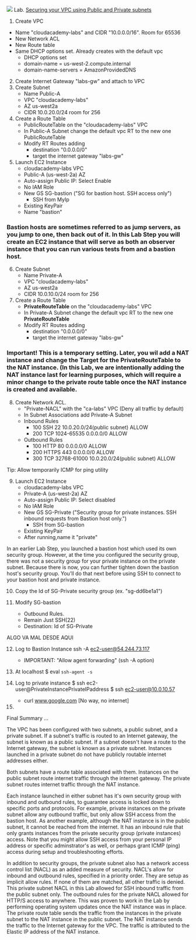 ![](..resources/icons/labs.ico)
Lab. [Securing your VPC using Public and Private subnets](https://cloudacademy.com/amazon-web-services/labs/securing-your-vpc-using-public-and-private-subnets-with-network-acl-27/)  

1. Create VPC
  * Name "cloudacademy-labs" and CIDR "10.0.0.0/16". Room for 65536
  * New Network ACL
  * New Route table
  * Same DHCP options set. Already creates with the default vpc
    - DHCP options set
	- domain-name = us-west-2.compute.internal
    - domain-name-servers = AmazonProvidedDNS
2. Create Internet Gateway "labs-gw" and attach to VPC
3. Create Subnet
   * Name Public-A
   * VPC "cloudacademy-labs"
   * AZ us-west2a
   * CIDR 10.0.20.0/24 room for 256
4. Create a Route Table
   * PublicRouteTable on the "cloudacademy-labs" VPC
   * In Public-A Subnet change the default vpc RT to the new one PublicRouteTable
   * Modify RT Routes adding
     - destination "0.0.0.0/0"
     - target the internet gateway "labs-gw"
5. Launch EC2 Instance 
   * cloudacademy-labs VPC
   * Public-A (us-west-2a) AZ
   * Auto-assign Public IP: Select Enable
   * No IAM Role
   * New GS SG-bastion ("SG for bastion host. SSH access only")
     - SSH from MyIp
   * Existing KeyPair
   * Name "bastion"

### Bastion hosts are sometimes referred to as jump servers, as you jump to one, then back out of it. In this Lab Step you will create an EC2 instance that will serve as both an observer instance that you can run various tests from and a bastion host.

6. Create Subnet
   * Name Private-A
   * VPC "cloudacademy-labs"
   * AZ us-west2a
   * CIDR 10.0.10.0/24 room for 256
7. Create a Route Table
   * **PrivateRouteTable** on the "cloudacademy-labs" VPC
   * In Private-A Subnet change the default vpc RT to the new one **PrivateRouteTable**
   * Modify RT Routes adding
     - destination "0.0.0.0/0"
     - target the internet gateway "labs-gw"

### **Important!  This is a temporary setting. Later, you wil add a NAT instance and change the Target for the PrivateRouteTable to the NAT instance. (In this Lab, we are intentionally adding the NAT instance last for learning purposes, which will require a minor change to the private route table once the NAT instance is created and available.**  

8. Create Network ACL. 
   * "Private-NACL" with the "ca-labs" VPC (Deny all traffic by default)
   * In Subnet Associations add Private-A Subnet
   * Inbound Rules
     - 100 SSH         22 10.0.20.0/24(public subnet) ALLOW
     - 200 TCP 1024-65535   0.0.0.0/0				  ALLOW
   * Outbound Rules
     - 100 HTTP          80     0.0.0.0/0  				  ALLOW
     - 200 HTTPS        443     0.0.0.0/0				  ALLOW
	 - 300 TCP  32768-61000  10.0.20.0/24(public subnet)  ALLOW

Tip: Allow temporarily ICMP for ping utility
	 
9. Launch EC2 Instance 
   * cloudacademy-labs VPC
   * Private-A (us-west-2a) AZ
   * Auto-assign Public IP: Select disabled
   * No IAM Role
   * New GS SG-Private ("Security group for private instances. SSH inbound requests from Bastion host only.")
     - SSH from SG-bastion
   * Existing KeyPair
   * After running,name it "private"

  
In an earlier Lab Step, you launched a bastion host which used its own security group. However, at the time you configured the security group, there was not a security group for your private instance on the private subnet. Because there is now, you can further tighten down the bastion host's security group. You'll do that next before using SSH to connect to your bastion host and private instance.

10. Copy the Id of SG-Private security group (ex. "sg-dd6be1a1")

11. Modify SG-bastion
    * Outbound Rules.
	* Remain Just SSH(22)
	* Destination: Id of SG-Private

ALGO VA MAL DESDE AQUI

12. Log to Bastion Instance
	ssh -A ec2-user@54.244.73.117
    * IMPORTANT: "Allow agent forwarding" (ssh -A option)

13. At localhost
 $ eval `ssh-agent -s`
	
13. Log to private instance
	$ ssh ec2-user@PrivateInstancePrivateIPaddress
	$ ssh ec2-user@10.0.10.57
    * curl www.google.com [No way, no internet]

13.
	
Final Summary ...

   
The VPC has been configured with two subnets, a public subnet, and a private subnet. If a subnet's traffic is routed to an Internet gateway, the subnet is known as a public subnet. If a subnet doesn't have a route to the Internet gateway, the subnet is known as a private subnet. Instances launched in a private subnet do not have publicly routable internet addresses either.

Both subnets have a route table associated with them. Instances on the public subnet route internet traffic through the internet gateway. The private subnet routes internet traffic through the NAT instance.

Each instance launched in either subnet has it's own security group with inbound and outbound rules, to guarantee access is locked down to specific ports and protocols. For example, private instances on the private subnet allow any outbound traffic, but only allow SSH access from the bastion host. As another example, although the NAT instance is in the public subnet, it cannot be reached from the internet. It has an inbound rule that only grants instances from the private security group (private instances) access. Note that you might allow SSH access from your personal IP address or specific adminstrator's as well, or perhaps grant ICMP (ping) access during setup and troubleshooting efforts.

In addition to security groups, the private subnet also has a network access control list (NACL) as an added measure of security. NACL's allow for inbound and outbound rules, specified in a priority order. They are setup as implicit allow rules. If none of them are matched, all other traffic is denied. This private subnet NACL in this Lab allowed for SSH inbound traffic from the public subnet only. The outbound rules for the private NACL allowed for HTTP/S access to anywhere. This was proven to work in the Lab by performing operating system updates once the NAT instance was in place. The private route table sends the traffic from the instances in the private subnet to the NAT instance in the public subnet. The NAT instance sends the traffic to the Internet gateway for the VPC. The traffic is attributed to the Elastic IP address of the NAT instance. 